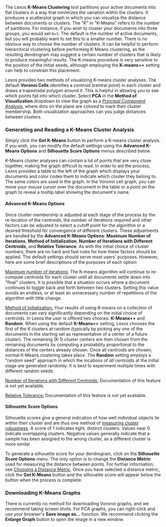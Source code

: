 The Lexos **K-Means Clustering** tool partitions your active documents into flat clusters in a way that minimizes the variation within the clusters. It produces a scatterplot graph in which you can visualize the distance between documents or clusters. The "K" in "K-Means" refers to the number of partitions. For instance, if you wish to cluster your documents into three groups, you would set `K=3`. The default is the number of active documents, but you will probably want to set this to a smaller number. There is no obvious way to choose the number of clusters. It can be helpful to perform hierarchical clustering before performing K-Means clustering, as the resulting dendrogram may suggest a certain number of clusters that is likely to produce meaningful results. The K-means procedure is very sensitive to the position of the initial seeds, although employing the **K-means++** setting can help to constrain this placement.

Lexos provides two methods of visualizing K-means cluster analyses. The default **Voronoi Cells** identifies a centroid (central point) in each cluster and draws a trapezoidal polygon around it. This is helpful in allowing you to see which points fall into which cluster. Select **PCA** in the **Method of Visualization** dropdown to view the graph as a _[Principal Component Analysis](https://en.wikipedia.org/wiki/Principal_component_analysis)_, where dots on the plane are colored to mark their cluster membership. Both visualization approaches can you judge distances between clusters.

### Generating and Reading a K-Means Cluster Analysis

Simply click the **Get K-Means** button to perform a K-means cluster analysis. If you wish, you can modify the default settings using the **Advanced K-Means Options** and **Silhouette Score Options** menus described below.

K-Means cluster analyses can contain a lot of points that are very close together, making the graph difficult to read. In order to aid the process, Lexos provides a table to the left of the graph which displays your documents and color codes them to indicate which cluster they belong to. The same colors are used in the graph. In the Voronoi cell graph, you can move your mouse cursor over the document in the table or a point on the graph to reveal a tooltip label showing the document's name.

#### Advanced K-Means Options

Since cluster membership is adjusted at each stage of the process by the re-location of the centroids, the number of iterations required and other factors can be adjusted to select a cutoff point for the algorithm or a desired threshold for convergence of different clusters. These adjustments are handled by the **Advanced K-Means Options**: **Maximum Number of Iterations**, **Method of Initialization**, **Number of Iterations with Different Centroids**, and **Relative Tolerance**. As with the initial choice of cluster numbers, there are no hard and fast rules for how these factors should be applied. The default settings should serve most users' purposes. However, here are some brief descriptions of the purposes of each option:

<u>Maximum number of iterations:</u> The K-means algorithm will continue to re-compute centroids for each cluster until all documents settle down into "final" clusters. It is possible that a situation occurs where a document continues to toggle back and forth between two clusters. Setting this value avoids an endless, or at least an unnecessary number of repetitions of the algorithm with little change.

<u>Method of Initialization:</u> Your results of using K-means on a collection of documents can vary significantly depending on the initial choice of centroids. In Lexos the user is offered two choices: **K-Means++** and **Random**. When using the default **K-Means++** setting, Lexos chooses the first of the K clusters at random (typically by picking any one of the documents in the starting set as representative of a center of a future cluster). The remaining (K-1) cluster centers are then chosen from the remaining documents by computing a probability proportional to the distances of the centers already chosen. Once all centroids are chosen, normal K-Means clustering takes place. The **Random** setting employs a "random seed" approach in which the locations of _all_ centroids at the initial stage are generated randomly. It is best to experiment multiple times with different random seeds.

<u>Number of Iterations with Different Centroids:</u> Documentation of this feature is not yet available.

<u>Relative Tolerance:</u> Documentation of this feature is not yet available.

#### Silhouette Score Options

Silhouette scores give a general indication of how well individual objects lie within their cluster and are thus one method of [measuring cluster robustness](establishing-robust-clusters). A score of 1 indicates tight, distinct clusters. Values near 0 indicate overlapping clusters. Negative values generally indicate that a sample has been assigned to the wrong cluster, as a different cluster is more similar

To generate a silhouette score for your dendrogram, click on the **Silhouette Score Options** menu. The only option is to change the **Distance Metric** used for measuring the distance between points. For further information, see [Choosing a Distance Metric](choosing-a-distance-metric). Once you have selected a distance metric, click the **Get K-Means** button and the silhouette score will appear below the button when the process is complete.

### Downloading K-Means Graphs

There is currently no method for downloading Voronoi graphs, and we recommend taking screen shots. For PCA graphs, you can right-click and use your browser's **Save image as...** function. We recommend clicking the **Enlarge Graph** button to open the image in a new window.